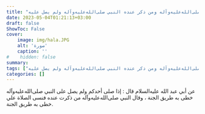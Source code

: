 ```yaml
---
title: "عقاب من صلى وترك الصلاة على النبي صلى‌الله‌عليه‌وآله ومن ذكر عنده النبي صلى‌الله‌عليه‌وآله ولم يصل عليه"
date: 2023-05-04T01:21:13+03:00
draft: false
ShowToc: False
cover:
    image: img/hala.JPG
    alt: 'صورة'
    caption: ''
#    hidden: false
summary: 
tags: ["عقاب من صلى وترك الصلاة على النبي صلى‌الله‌عليه‌وآله ومن ذكر عنده النبي صلى‌الله‌عليه‌وآله ولم يصل عليه"]
categories: []
---
```

عن
أبي عبد الله عليه‌السلام قال : إذا صلى أحدكم ولم يصل على النبي صلى‌الله‌عليه‌وآله خطى
به طريق الجنة ، وقال النبي صلى‌الله‌عليه‌وآله من ذكرت عنده فنسى الصلاة علي
خطى به طريق الجنة.

